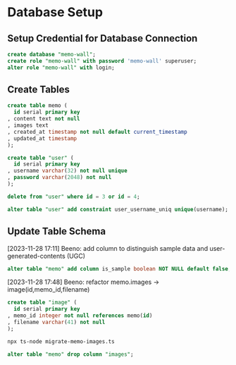 # Database Setup

## Setup Credential for Database Connection

```sql
create database "memo-wall";
create role "memo-wall" with password 'memo-wall' superuser;
alter role "memo-wall" with login;
```

## Create Tables

```sql
create table memo (
  id serial primary key
, content text not null
, images text
, created_at timestamp not null default current_timestamp
, updated_at timestamp
);

create table "user" (
  id serial primary key
, username varchar(32) not null unique
, password varchar(2048) not null
);

delete from "user" where id = 3 or id = 4;

alter table "user" add constraint user_username_uniq unique(username);
```

## Update Table Schema

[2023-11-28 17:11]
Beeno: add column to distinguish sample data and user-generated-contents (UGC)

```sql
alter table "memo" add column is_sample boolean NOT NULL default false;
```

[2023-11-28 17:48]
Beeno: refactor memo.images -> image(id,memo_id,filename)

```sql
create table "image" (
  id serial primary key
, memo_id integer not null references memo(id)
, filename varchar(41) not null
);
```

```bash
npx ts-node migrate-memo-images.ts
```

```sql
alter table "memo" drop column "images";
```
